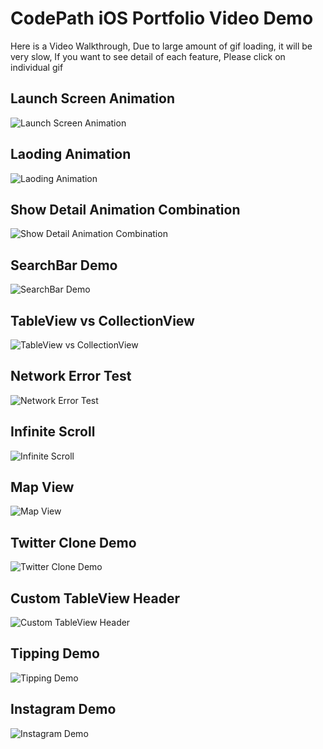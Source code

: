 # CodePath iOS Portfolio Video Demo

Here is a Video Walkthrough, Due to large amount of gif loading, it will be very slow, If you want to see detail of each feature, Please click on individual gif

## Launch Screen Animation
<img src='https://github.com/sunnydayw/CodePath-iOS-Portfolio/blob/master/Video%20Demo%20Profile/Animation-Launch-Screen.gif' title='Launch Screen Animation' width='' alt='Launch Screen Animation' />

## Laoding Animation
<img src='https://github.com/sunnydayw/CodePath-iOS-Portfolio/blob/master/Video%20Demo%20Profile/Animation-Loading.gif' title='Laoding Animation' width='' alt='Laoding Animation' />

## Show Detail Animation Combination 
<img src='https://github.com/sunnydayw/CodePath-iOS-Portfolio/blob/master/Video%20Demo%20Profile/Animation-Show-Detail.gif' title='Show Detail Animation Combination' width='' alt='Show Detail Animation Combination' />

## SearchBar Demo
<img src='https://github.com/sunnydayw/CodePath-iOS-Portfolio/blob/master/Video%20Demo%20Profile/Flick-SearchBar.gif' title='SearchBar Demo' width='' alt='SearchBar Demo' />

## TableView vs CollectionView
<img src='https://github.com/sunnydayw/CodePath-iOS-Portfolio/blob/master/Video%20Demo%20Profile/Flick-TableView-vs-CollectionView.gif' title='TableView vs CollectionView' width='' alt='TableView vs CollectionView' />

## Network Error Test
<img src='https://github.com/sunnydayw/CodePath-iOS-Portfolio/blob/master/Video%20Demo%20Profile/Network-error-Test.gif' title='Network Error Test' width='' alt='Network Error Test' />

## Infinite Scroll
<img src='https://github.com/sunnydayw/CodePath-iOS-Portfolio/blob/master/Video%20Demo%20Profile/Yelp-Infinite-Scroll.gif' title='Infinite Scroll' width='' alt='Infinite Scroll' />

## Map View
<img src='https://github.com/sunnydayw/CodePath-iOS-Portfolio/blob/master/Video%20Demo%20Profile/Yelp-MapView.gif' title='Map View' width='' alt='Map View' />

## Twitter Clone Demo
<img src='https://github.com/sunnydayw/CodePath-iOS-Portfolio/blob/master/Video%20Demo%20Profile/Monment-Demo.gif' title='Twitter Clone Demo' width='' alt='Twitter Clone Demo' />

## Custom TableView Header
<img src='https://github.com/sunnydayw/CodePath-iOS-Portfolio/blob/master/Video%20Demo%20Profile/Moment-Detial-Style.gif' title='Custom TableView Header' width='' alt='Custom TableView Header' />

## Tipping Demo
<img src='https://github.com/sunnydayw/CodePath-iOS-Portfolio/blob/master/Video%20Demo%20Profile/Tipping-Demo.gif' title='Tipping Demo' width='' alt='Tipping Demo' />

## Instagram Demo
<img src='https://github.com/sunnydayw/CodePath-iOS-Portfolio/blob/master/Video%20Demo%20Profile/Instagram-Demo.gif' title='Instagram Demo' width='' alt='Instagram Demo' />



